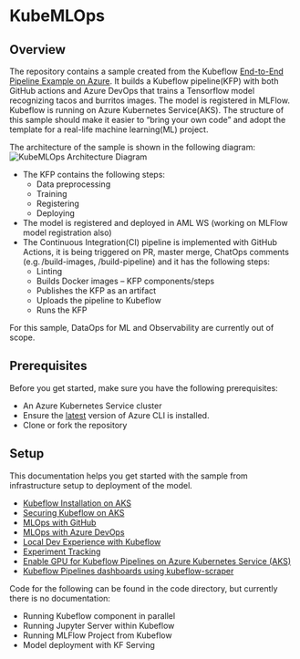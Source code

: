 # KubeMLOps

## Overview

The repository contains a sample created from the Kubeflow [End-to-End Pipeline Example on Azure](https://www.kubeflow.org/docs/azure/azureendtoend/). It builds a Kubeflow pipeline(KFP) with both GitHub actions and Azure DevOps that trains a Tensorflow model recognizing tacos and burritos images. The model is registered in MLFlow. Kubeflow is running on Azure Kubernetes Service(AKS). The structure of this sample should make it easier to “bring your own code” and adopt the template for a real-life machine learning(ML) project.

The architecture of the sample is shown in the following diagram:
![KubeMLOps Architecture Diagram](./docs/diagrams/Diagrams.png)

- The KFP contains the following steps:
  - Data preprocessing
  - Training
  - Registering
  - Deploying
- The model is registered and deployed in AML WS (working on MLFlow model registration also)
- The Continuous Integration(CI) pipeline is implemented with GitHub Actions, it is being triggered on PR, master merge, ChatOps comments (e.g. /build-images, /build-pipeline) and it has the following steps:
  - Linting
  - Builds Docker images – KFP components/steps
  - Publishes the KFP as an artifact
  - Uploads the pipeline to Kubeflow
  - Runs the KFP

For this sample, DataOps for ML and Observability are currently out of scope.

## Prerequisites

Before you get started, make sure you have the following prerequisites:

- An Azure Kubernetes Service cluster
- Ensure the [latest](https://docs.microsoft.com/en-us/cli/azure/install-azure-cli?view=azure-cli-latest) version of Azure CLI is installed.
- Clone or fork the repository

## Setup

This documentation helps you get started with the sample from infrastructure setup to deployment of the model.

- [Kubeflow Installation on AKS](./docs/Kubeflow-install.md)
- [Securing Kubeflow on AKS](./docs/Kubeflow-secure.md)
- [MLOps with GitHub](./docs/mlops-github.md)
- [MLOps with Azure DevOps](./docs/mlops-azdo.md)
- [Local Dev Experience with Kubeflow](./docs/local-dev-exp.md)
- [Experiment Tracking](./docs/experiment_tracking.md)
- [Enable GPU for Kubeflow Pipelines on Azure Kubernetes Service (AKS)](./docs/enable-gpu-workload.md)
- [Kubeflow Pipelines dashboards using kubeflow-scraper](./code/kubeflow-scraper/README.md)

Code for the following can be found in the code directory, but currently there is no documentation:

- Running Kubeflow component in parallel
- Running Jupyter Server within Kubeflow
- Running MLFlow Project from Kubeflow
- Model deployment with KF Serving
